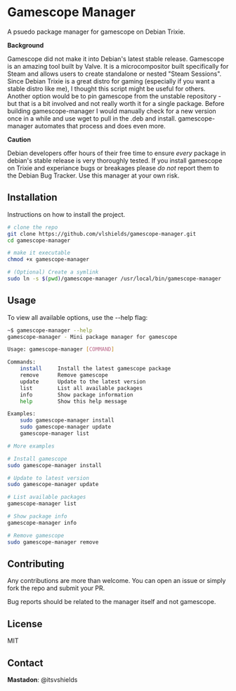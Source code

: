 # Gamescope Manager

A psuedo package manager for gamescope on Debian Trixie.

**Background**

Gamescope did not make it into Debian's latest stable release. Gamescope is an amazing tool built by Valve. It is a microcompositor built specifically for
Steam and allows users to create standalone or nested "Steam Sessions". Since Debian Trixie is a great distro for gaming (especially if you want a stable distro like me), I thought this script might be useful for others. Another option would be to pin gamescope from the unstable repository - but that is a bit involved and not really worth it for a single package. Before building gamescope-manager I would manually check for a new version once in a while and use wget to pull in the .deb and install. gamescope-manager automates that process and does even more.

**Caution**

Debian developers offer hours of their free time to ensure *every* package in debian's stable release is very thoroughly tested. If you install gamescope on Trixie and experiance bugs or breakages please *do not* report them to the Debian Bug Tracker. Use this manager at your own risk.

## Installation

Instructions on how to install the project.

```bash
# clone the repo
git clone https://github.com/vlshields/gamescope-manager.git
cd gamescope-manager

# make it executable 
chmod +x gamescope-manager

# (Optional) Create a symlink 
sudo ln -s $(pwd)/gamescope-manager /usr/local/bin/gamescope-manager
```

## Usage
To view all available options, use the --help flag:

```bash
~$ gamescope-manager --help
gamescope-manager - Mini package manager for gamescope

Usage: gamescope-manager [COMMAND]

Commands:
    install     Install the latest gamescope package
    remove      Remove gamescope
    update      Update to the latest version
    list        List all available packages
    info        Show package information
    help        Show this help message

Examples:
    sudo gamescope-manager install
    sudo gamescope-manager update
    gamescope-manager list

# More examples

# Install gamescope
sudo gamescope-manager install

# Update to latest version
sudo gamescope-manager update

# List available packages
gamescope-manager list

# Show package info
gamescope-manager info

# Remove gamescope
sudo gamescope-manager remove
```
## Contributing

Any contributions are more than welcome. You can open an issue or simply fork the repo and submit your PR.

Bug reports should be related to the manager itself and not gamescope.

## License

MIT

## Contact

**Mastadon**: @itsvshields

